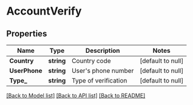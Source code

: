 # AccountVerify

## Properties
Name | Type | Description | Notes
------------ | ------------- | ------------- | -------------
**Country** | **string** | Country code | [default to null]
**UserPhone** | **string** | User&#39;s phone number | [default to null]
**Type_** | **string** | Type of verification | [default to null]

[[Back to Model list]](../README.md#documentation-for-models) [[Back to API list]](../README.md#documentation-for-api-endpoints) [[Back to README]](../README.md)


